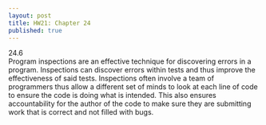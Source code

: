 ```yaml
---
layout: post
title: HW21: Chapter 24
published: true
---
```


24.6<br>
Program inspections are an effective technique for discovering errors in a program. Inspections can discover errors within tests and thus improve the effectiveness of said tests. Inspections often involve a team of programmers thus allow a different set of minds to look at each line of code to ensure the code is doing what is intended. This also ensures accountability for the author of the code to make sure they are submitting work that is correct and not filled with bugs. 
